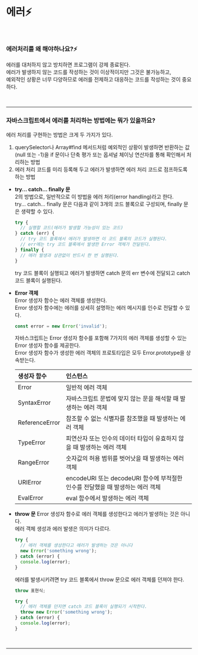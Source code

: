 # 에러⚡️

<br/>

### 에러처리를 왜 해야하나요?⚡️

에러를 대처하지 않고 방치하면 프로그램이 강제 종료된다.  
에러가 발생하지 않는 코드를 작성하는 것이 이상적이지만 그것은 불가능하고,  
예외적인 상황은 너무 다양하므로 에러를 전제하고 대응하는 코드를 작성하는 것이 중요하다.

<br/>

---

### 자바스크립트에서 에러를 처리하는 방법에는 뭐가 있을까요?

에러 처리를 구현하는 방법은 크게 두 가지가 있다.

1. querySelector나 Array#find 메서드처럼 예외적인 상황이 발생하면 반환하는 값(null 또는 -1)을 if 문이나 단축 평가 또는 옵셔널 체이닝 연산자를 통해 확인해서 처리하는 방법
2. 에러 처리 코드를 미리 등록해 두고 에러가 발생하면 에러 처리 코드로 점프하도록 하는 방법

- **try... catch... finally 문**  
  2의 방법으로, 일반적으로 이 방법을 에러 처리(error handling)라고 한다.  
  try... catch... finally 문은 다음과 같이 3개의 코드 블록으로 구성되며, finally 문은 생략할 수 있다.

  ```javascript
  try {
    // 실행할 코드(에러가 발생할 가능성이 있는 코드)
  } catch (err) {
    // try 코드 블록에서 에러가 발생하면 이 코드 블록의 코드가 실행된다.
    // err에는 try 코드 블록에서 발생한 Error 객체가 전달된다.
  } finally {
    // 에러 발생과 상관없이 반드시 한 번 실행된다.
  }
  ```

  try 코드 블록이 실행되고 에러가 발생하면 catch 문의 err 변수에 전달되고 catch 코드 블록이 실행된다.

- **Error 객체**  
  Error 생성자 함수는 에러 객체를 생성한다.  
  Error 생성자 함수에는 에러를 상세히 설명하는 에러 메시지를 인수로 전달할 수 있다.

  ```javascript
  const error = new Error('invalid');
  ```

  자바스크립트는 Error 생성자 함수를 포함해 7가지의 에러 객체를 생성할 수 있는 Error 생성자 함수를 제공한다.  
  Error 생성자 함수가 생성한 에러 객체의 프로토타입은 모두 Error.prototype을 상속받는다.

  | 생성자 함수    | 인스턴스                                                                       |
  | :------------- | :----------------------------------------------------------------------------- |
  | Error          | 일반적 에러 객체                                                               |
  | SyntaxError    | 자바스크립트 문법에 맞지 않는 문을 해석할 때 발생하는 에러 객체                |
  | ReferenceError | 참조할 수 없는 식별자를 참조했을 때 발생하는 에러 객체                         |
  | TypeError      | 피연산자 또는 인수의 데이터 타입이 유효하지 않을 때 발생하는 에러 객체         |
  | RangeError     | 숫자값의 허용 범위를 벗어낫을 때 발생하는 에러 객체                            |
  | URIError       | encodeURI 또는 decodeURI 함수에 부적절한 인수를 전달했을 때 발생하는 에러 객체 |
  | EvalError      | eval 함수에서 발생하는 에러 객체                                               |

- **throw 문**
  Error 생성자 함수로 에러 객체를 생성한다고 에러가 발생하는 것은 아니다.  
  에러 객체 생성과 에러 발생은 의미가 다르다.

  ```javascript
  try {
    // 에러 객체를 생성한다고 에러가 발생하는 것은 아니다
    new Error('something wrong');
  } catch (error) {
    console.log(error);
  }
  ```

  에러를 발생시키려면 try 코드 블록에서 throw 문으로 에러 객체를 던져야 한다.

  ```javascript
  throw 표현식;
  ```

  ```javascript
  try {
    // 에러 객체를 던지면 catch 코드 블록이 실행되기 시작한다.
    throw new Error('something wrong');
  } catch (error) {
    console.log(error);
  }
  ```

<br/>

---
